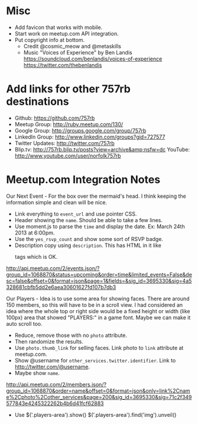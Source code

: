 
# Misc

* Add favicon that works with mobile.
* Start work on meetup.com API integration.
* Put copyright info at bottom. 
  - Credit @cosmic_meow and @metaskills
  - Music "Voices of Experience" by Ben Landis
    https://soundcloud.com/benlandis/voices-of-experience
    https://twitter.com/thebenlandis



# Add links for other 757rb destinations

* Github: https://github.com/757rb
* Meetup Group: http://ruby.meetup.com/130/
* Google Group: http://groups.google.com/group/757rb
* LinkedIn Group: http://www.linkedin.com/groups?gid=727577
* Twitter Updates: http://twitter.com/757rb
* Blip.tv: http://757rb.blip.tv/posts?view=archive&amp;nsfw=dc
  YouTube: http://www.youtube.com/user/norfolk757rb
  


# Meetup.com Integration Notes

Our Next Event - For the box over the mermaid's head. I think keeping the information simple and clean will be nice.

  * Link everything to `event_url` and use pointer CSS.
  * Header showing the `name`. Should be able to take a few lines.
  * Use moment.js to parse the `time` and display the date. Ex: March 24th 2013 at 6:00pm.
  * Use the `yes_rsvp_count` and show some sort of RSVP badge.
  * Description copy using `description`. This has HTML in it like <p> tags which is OK.

http://api.meetup.com/2/events.json/?group_id=1068870&status=upcoming&order=time&limited_events=False&desc=false&offset=0&format=json&page=1&fields=&sig_id=3695330&sig=4a5328681cbfb5dd2e6aea30601627fd107b7db3


Our Players - Idea is to use some area for showing faces. There are around 150 members, so this will have to be in a scroll view. I had considered an idea where the whole top or right side would be a fixed height or width (like 100px) area that showed "PLAYERS:" in a game font. Maybe we can make it auto scroll too.

  * Reduce, remove those with no `photo` attribute.
  * Then randomize the results.
  * Use `photo.thumb_link` for selling faces. Link photo to `link` attribute at meetup.com.
  * Show @username for `other_services.twitter.identifier`. Link to http://twitter.com/@username.
  * Maybe show `name`.

http://api.meetup.com/2/members.json/?group_id=1068870&order=name&offset=0&format=json&only=link%2Cname%2Cphoto%2Cother_services&page=200&sig_id=3695330&sig=71c2f349577843e4245322262b4b6d41fcf62883

  * Use 
    $('.players-area').show()
    $('.players-area').find('img').unveil()

